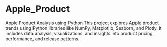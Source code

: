 # Apple_Product
Apple Product Analysis using Python This project explores Apple product trends using Python libraries like NumPy, Matplotlib, Seaborn, and Plotly. It includes data analysis, visualizations, and insights into product pricing, performance, and release patterns.
